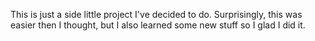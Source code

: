 This is just a side little project I've decided to do. Surprisingly, this was easier then I thought, but I also learned some new stuff so I glad I did it.